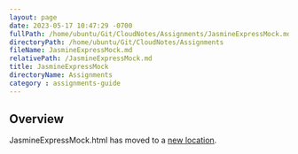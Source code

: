 ```yaml
---
layout: page
date: 2023-05-17 10:47:29 -0700
fullPath: /home/ubuntu/Git/CloudNotes/Assignments/JasmineExpressMock.md
directoryPath: /home/ubuntu/Git/CloudNotes/Assignments
fileName: JasmineExpressMock.md
relativePath: /JasmineExpressMock.md
title: JasmineExpressMock
directoryName: Assignments
category : assignments-guide
---
```


## Overview

JasmineExpressMock.html has moved to a [new location](/express-guide/JasmineExpressMock.html).
